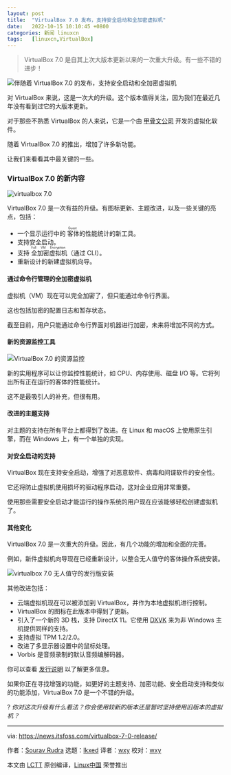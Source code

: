 ```yaml
---
layout: post
title:	"VirtualBox 7.0 发布，支持安全启动和全加密虚拟机"
date:	2022-10-15 10:10:45 +0800 
categories:	新闻 linuxcn 
tags:	[linuxcn,VirtualBox]
---
```




> 
> VirtualBox 7.0 是自其上次大版本更新以来的一次重大升级。有一些不错的进步！
> 
> 
> 


![伴随着 VirtualBox 7.0 的发布，支持安全启动和全加密虚拟机](/Asserts/Images//attachment/album/202210/15/101045ouzlt08pnt8lyt8n.jpg)


对 VirtualBox 来说，这是一次大的升级。这个版本值得关注，因为我们在最近几年没有看到过它的大版本更新。


对于那些不熟悉 VirtualBox 的人来说，它是一个由 [甲骨文公司](https://www.oracle.com/in/) 开发的虚拟化软件。


随着 VirtualBox 7.0 的推出，增加了许多新功能。


让我们来看看其中最关键的一些。


### VirtualBox 7.0 的新内容


![virtualbox 7.0](/Asserts/Images//attachment/album/202210/15/101046a395mwuhwccmot5t.png)


VirtualBox 7.0 是一次有益的升级。有图标更新、主题改进，以及一些关键的亮点，包括：


* 一个显示运行中的<ruby> 客体 <rt>  Guest </rt></ruby>的性能统计的新工具。
* 支持安全启动。
* 支持<ruby> 全加密虚拟机 <rt>  Full VM Encryption </rt></ruby>（通过 CLI）。
* 重新设计的新建虚拟机向导。


#### 通过命令行管理的全加密虚拟机


虚拟机（VM）现在可以完全加密了，但只能通过命令行界面。


这也包括加密的配置日志和暂存状态。


截至目前，用户只能通过命令行界面对机器进行加密，未来将增加不同的方式。


#### 新的资源监控工具


![VirtualBox 7.0 的资源监控](/Asserts/Images//attachment/album/202210/15/101046vfm4f99141s49kss.png)


新的实用程序可以让你监控性能统计，如 CPU、内存使用、磁盘 I/O 等。它将列出所有正在运行的客体的性能统计。


这不是最吸引人的补充，但很有用。


#### 改进的主题支持


对主题的支持在所有平台上都得到了改进。在 Linux 和 macOS 上使用原生引擎，而在 Windows 上，有一个单独的实现。


#### 对安全启动的支持


VirtualBox 现在支持安全启动，增强了对恶意软件、病毒和间谍软件的安全性。


它还将防止虚拟机使用损坏的驱动程序启动，这对企业应用非常重要。


使用那些需要安全启动才能运行的操作系统的用户现在应该能够轻松创建虚拟机了。


#### 其他变化


VirtualBox 7.0 是一次重大的升级。因此，有几个功能的增加和全面的完善。


例如，新件虚拟机向导现在已经重新设计，以整合无人值守的客体操作系统安装。


![virtualbox 7.0 无人值守的发行版安装](/Asserts/Images//attachment/album/202210/15/101047vd85b97e2lj79lxl.png)


其他改进包括：


* 云端虚拟机现在可以被添加到 VirtualBox，并作为本地虚拟机进行控制。
* VirtualBox 的图标在此版本中得到了更新。
* 引入了一个新的 3D 栈，支持 DirectX 11。它使用 [DXVK](https://github.com/doitsujin/dxvk) 来为非 Windows 主机提供同样的支持。
* 支持虚拟 TPM 1.2/2.0。
* 改进了多显示器设置中的鼠标处理。
* Vorbis 是音频录制的默认音频编解码器。


你可以查看 [发行说明](https://www.virtualbox.org/wiki/Changelog-7.0) 以了解更多信息。


如果你正在寻找增强的功能，如更好的主题支持、加密功能、安全启动支持和类似的功能添加，VirtualBox 7.0 是一个不错的升级。


? *你对这次升级有什么看法？你会使用较新的版本还是暂时坚持使用旧版本的虚拟机？*




---


via: <https://news.itsfoss.com/virtualbox-7-0-release/>


作者：[Sourav Rudra](https://news.itsfoss.com/author/sourav/) 选题：[lkxed](https://github.com/lkxed) 译者：[wxy](https://github.com/wxy) 校对：[wxy](https://github.com/wxy)


本文由 [LCTT](https://github.com/LCTT/TranslateProject) 原创编译，[Linux中国](https://linux.cn/) 荣誉推出

